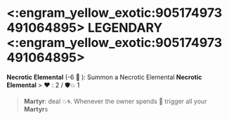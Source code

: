 # <:engram_yellow_exotic:905174973491064895> LEGENDARY <:engram_yellow_exotic:905174973491064895>

**Necrotic Elemental** (-6 :large_blue_diamond: ): Summon a Necrotic Elemental 
**__Necrotic Elemental__**
﻿> :heart:﻿﻿﻿ : 2 / :shield::boom: 1
> **Martyr**: deal :boom::cyclone:. Whenever the owner spends :large_blue_diamond: trigger all your **Martyr**s